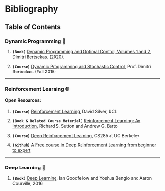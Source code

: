 # Bibliography

## Table of Contents

### Dynamic Programming :hammer:
1. **`(Book)`** [Dynamic Programming and Optimal Control, Volumes 1 and 2](http://web.mit.edu/dimitrib/www/dpchapter.html), Dimitri Bertsekas. (2020).  

2. **`(Course)`** [Dynamic Programming and Stochastic Control](https://ocw.mit.edu/courses/electrical-engineering-and-computer-science/6-231-dynamic-programming-and-stochastic-control-fall-2015/), Prof. Dimitri Bertsekas. (Fall 2015)

---
### Reinforcement Learning :globe_with_meridians:
#### Open Resources:
1. **`(Course)`** [Reinforcement Learning](https://www.davidsilver.uk/teaching/), David Silver, UCL

2. **`(Book & Related Course Material)`** [Reinforcement Learning: An Introduction](http://incompleteideas.net/book/the-book-2nd.html), Richard S. Sutton and Andrew G. Barto

3. **`(Course)`** [Deep Reinforcement Learning](http://rail.eecs.berkeley.edu/deeprlcourse/), CS285 at UC Berkeley

4. **`(Github)`** [A Free course in Deep Reinforcement Learning from beginner to expert](https://simoninithomas.github.io/Deep_reinforcement_learning_Course/)
---
### Deep Learning :book:
1. **`(Book)`** [Deep Learning](http://www.deeplearningbook.org), Ian Goodfellow and Yoshua Bengio and Aaron Courville, 2016
